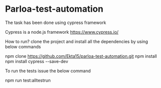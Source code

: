 # Parloa-test-automation

The task has been done using cypress framework

Cypress is a node.js framework
https://www.cypress.io/

How to run?
clone the project and install all the dependencies by using below commands

npm clone https://github.com/Ekta15/parloa-test-automation.git
npm install
npm install cypress --save-dev

To run the tests issue the below command


npm run test:alltestrun
